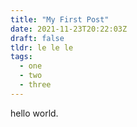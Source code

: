 ```yaml
---
title: "My First Post"
date: 2021-11-23T20:22:03Z
draft: false
tldr: le le le
tags:
  - one
  - two
  - three
---
```


hello world.
